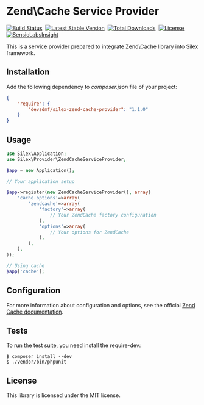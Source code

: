 Zend\Cache Service Provider
===========================

[![Build Status](https://travis-ci.org/devsdmf/silex-zend-cache-provider.svg?branch=develop)](https://travis-ci.org/devsdmf/silex-zend-cache-provider) 
[![Latest Stable Version](https://poser.pugx.org/devsdmf/silex-zend-cache-provider/v/stable.svg)](https://packagist.org/packages/devsdmf/silex-zend-cache-provider) 
[![Total Downloads](https://poser.pugx.org/devsdmf/silex-zend-cache-provider/downloads.png)](https://packagist.org/packages/devsdmf/silex-zend-cache-provider) 
[![License](https://poser.pugx.org/devsdmf/silex-zend-cache-provider/license.png)](https://packagist.org/packages/devsdmf/silex-zend-cache-provider)
[![SensioLabsInsight](https://insight.sensiolabs.com/projects/489390e1-f3fa-4a5f-9853-cfe2a4472637/mini.png)](https://insight.sensiolabs.com/projects/489390e1-f3fa-4a5f-9853-cfe2a4472637)

This is a service provider prepared to integrate Zend\Cache library into Silex framework.

Installation
------------

Add the following dependency to *composer.json* file of your project:

```json
{
    "require": {
        "devsdmf/silex-zend-cache-provider": "1.1.0"
    }
}
```

Usage
-----

```php
use Silex\Application;
use Silex\Provider\ZendCacheServiceProvider;

$app = new Application();

// Your application setup

$app->register(new ZendCacheServiceProvider(), array(
    'cache.options'=>array(
        'zendcache'=>array(
            'factory'=>array(
                // Your ZendCache factory configuration
            ),
            'options'=>array(
                // Your options for ZendCache
            ),
        ),
    ),
));

// Using cache
$app['cache'];
```

Configuration
-------------

For more information about configuration and options, see the official [Zend Cache documentation](http://framework.zend.com/manual/2.0/en/modules/zend.cache.storage.adapter.html).

Tests
-----

To run the test suite, you need install the require-dev:

```
$ composer install --dev
$ ./vendor/bin/phpunit
```

License
-------

This library is licensed under the MIT license.
